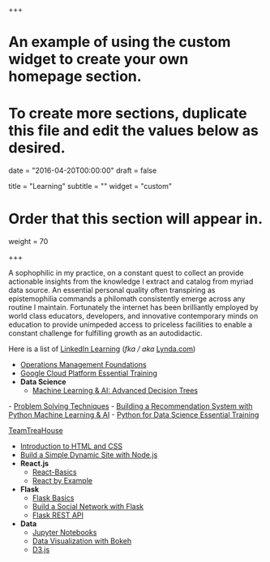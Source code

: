 +++
# An example of using the custom widget to create your own homepage section.
# To create more sections, duplicate this file and edit the values below as desired.

date = "2016-04-20T00:00:00"
draft = false

title = "Learning"
subtitle = ""
widget = "custom"

# Order that this section will appear in.
weight = 70

+++

A sophophilic in my practice, on a constant quest to collect an provide actionable insights from the knowledge I extract and catalog from myriad data source.
An essential personal quality often transpiring as epistemophilia commands a philomath consistently emerge across any routine I maintain. Fortunately the internet has been brilliantly employed by world class educators, developers, and innovative contemporary minds on education to provide unimpeded access to priceless facilities to enable a constant challenge for fulfilling growth as an autodidactic.

Here is a list of <a href="//Learning.LinkedIn.com">LinkedIn Learning</a> (_fka / aka_ <a href='https://Lynda.com'>Lynda.com</a>)

- <a href='https://www.linkedin.com/learning/operations-management-foundations/defining-quality'>Operations Management Foundations</a>
- <a href='https://www.linkedin.com/learning/google-cloud-platform-essential-training-2/understand-compute-service-options'>Google Cloud Platform Essential Training</a>
- **Data Science**
  - <a href='https://www.linkedin.com/learning/machine-learning-ai-advanced-decision-trees/understanding-information-gain'>Machine Learning & AI: Advanced Decision Trees
</a>
  - <a href='https://www.linkedin.com/learning/problem-solving-techniques/decision-trees'>Problem Solving Techniques</a>
  - <a href='https://www.linkedin.com/learning/building-a-recommendation-system-with-python-machine-learning-ai'>Building a Recommendation System with Python Machine Learning & AI</a>
  - <a href='https://www.linkedin.com/learning/python-for-data-science-essential-training'>Python for Data Science Essential Training</a>


<a href='//teamtreehouse.com'>TeamTreaHouse</a>

- <a href='https://teamtreehouse.com/library/introduction-to-html-and-css'>Introduction to HTML and CSS</a>
- <a href='https://teamtreehouse.com/library/build-a-simple-dynamic-site-with-nodejs'>Build a Simple Dynamic Site with Node.js</a>
- **React.js**
  - <a href='https://teamtreehouse.com/library/react-basics'>React-Basics</a>
  - <a href='https://teamtreehouse.com/library/react-by-example'>React by Example</a>
- **Flask**
  - <a href='https://teamtreehouse.com/library/flask-basics'>Flask Basics</a>
  - <a href='https://teamtreehouse.com/library/build-a-social-network-with-flask'>Build a Social Network with Flask</a>
  - <a href='https://teamtreehouse.com/library/flask-rest-api'>Flask REST API</a>
- **Data**
  - <a href='https://teamtreehouse.com/library/jupyter-notebooks'>Jupyter Notebooks</a>
  - <a href='https://teamtreehouse.com/library/data-visualization-with-bokeh'>Data Visualization with Bokeh</a>
  - <a href='https://teamtreehouse.com/library/d3js'>D3.js</a>
